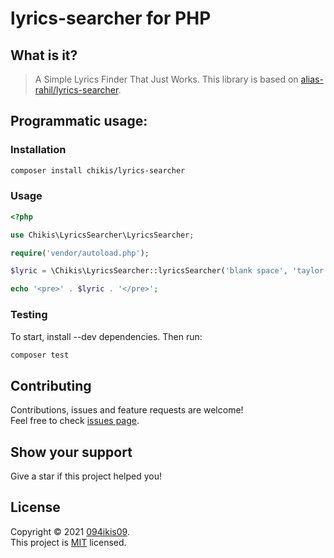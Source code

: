 # lyrics-searcher for PHP
## What is it?
> A Simple Lyrics Finder That Just Works. This library is based on [alias-rahil/lyrics-searcher](https://github.com/alias-rahil/lyrics-searcher/).
## Programmatic usage:
### Installation
```bash 
composer install chikis/lyrics-searcher
```
### Usage
```php
<?php

use Chikis\LyricsSearcher\LyricsSearcher;

require('vendor/autoload.php');

$lyric = \Chikis\LyricsSearcher::lyricsSearcher('blank space', 'taylor swift');

echo '<pre>' . $lyric . '</pre>';
```
### Testing
To start, install --dev dependencies. Then run:
```bash 
composer test
```
## Contributing
Contributions, issues and feature requests are welcome!<br />Feel free to check [issues page](https://github.com/094ikis09/lyrics-searcher/issues).
## Show your support
Give a star if this project helped you!
## License
Copyright © 2021 [094ikis09](https://github.com/094ikis09).<br />
This project is [MIT](https://github.com/094ikis09/lyrics-searcher/blob/main/LICENSE) licensed.